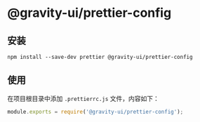 # @gravity-ui/prettier-config

## 安装

```
npm install --save-dev prettier @gravity-ui/prettier-config
```

## 使用

在项目根目录中添加 `.prettierrc.js` 文件，内容如下：

```js
module.exports = require('@gravity-ui/prettier-config');
```